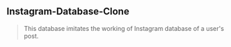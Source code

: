## Instagram-Database-Clone
> This database imitates the working of Instagram database of a user's post.
